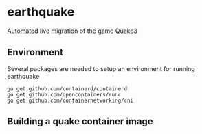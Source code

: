 # earthquake
Automated live migration of the game Quake3

## Environment
Several packages are needed to setup an environment for running earthquake

```
go get github.com/containerd/containerd
go get github.com/opencontainers/runc
go get github.com/containernetworking/cni
```

## Building a quake container image
